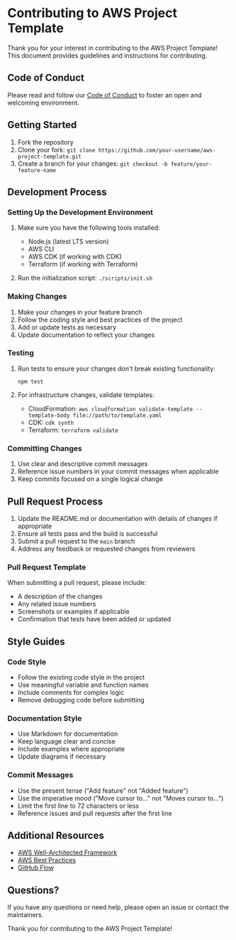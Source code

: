 # Contributing to AWS Project Template

Thank you for your interest in contributing to the AWS Project Template! This document provides guidelines and instructions for contributing.

## Code of Conduct

Please read and follow our [Code of Conduct](CODE_OF_CONDUCT.md) to foster an open and welcoming environment.

## Getting Started

1. Fork the repository
2. Clone your fork: `git clone https://github.com/your-username/aws-project-template.git`
3. Create a branch for your changes: `git checkout -b feature/your-feature-name`

## Development Process

### Setting Up the Development Environment

1. Make sure you have the following tools installed:
   - Node.js (latest LTS version)
   - AWS CLI
   - AWS CDK (if working with CDK)
   - Terraform (if working with Terraform)

2. Run the initialization script: `./scripts/init.sh`

### Making Changes

1. Make your changes in your feature branch
2. Follow the coding style and best practices of the project
3. Add or update tests as necessary
4. Update documentation to reflect your changes

### Testing

1. Run tests to ensure your changes don't break existing functionality:
   ```
   npm test
   ```

2. For infrastructure changes, validate templates:
   - CloudFormation: `aws cloudformation validate-template --template-body file://path/to/template.yaml`
   - CDK: `cdk synth`
   - Terraform: `terraform validate`

### Committing Changes

1. Use clear and descriptive commit messages
2. Reference issue numbers in your commit messages when applicable
3. Keep commits focused on a single logical change

## Pull Request Process

1. Update the README.md or documentation with details of changes if appropriate
2. Ensure all tests pass and the build is successful
3. Submit a pull request to the `main` branch
4. Address any feedback or requested changes from reviewers

### Pull Request Template

When submitting a pull request, please include:

- A description of the changes
- Any related issue numbers
- Screenshots or examples if applicable
- Confirmation that tests have been added or updated

## Style Guides

### Code Style

- Follow the existing code style in the project
- Use meaningful variable and function names
- Include comments for complex logic
- Remove debugging code before submitting

### Documentation Style

- Use Markdown for documentation
- Keep language clear and concise
- Include examples where appropriate
- Update diagrams if necessary

### Commit Messages

- Use the present tense ("Add feature" not "Added feature")
- Use the imperative mood ("Move cursor to..." not "Moves cursor to...")
- Limit the first line to 72 characters or less
- Reference issues and pull requests after the first line

## Additional Resources

- [AWS Well-Architected Framework](https://aws.amazon.com/architecture/well-architected/)
- [AWS Best Practices](https://aws.amazon.com/architecture/best-practices/)
- [GitHub Flow](https://guides.github.com/introduction/flow/)

## Questions?

If you have any questions or need help, please open an issue or contact the maintainers.

Thank you for contributing to the AWS Project Template!